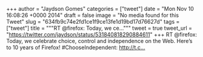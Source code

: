
+++
author = "Jaydson Gomes"
categories = ["tweet"]
date = "Mon Nov 10 16:08:26 +0000 2014"
draft = false
image = "No media found for this Tweet"
slug = "634fb9c74e2fd1ce1f9ce13fe1d19bd17d76627d"
tags = ["tweet"]
title = """RT @firefox: Today, we ce..."""
tweet = true
tweet_url = "https://twitter.com/jaydson/status/531840818290884611"
+++
RT @firefox: Today, we celebrate choice, control and independence on the Web. Here’s to 10 years of Firefox! #ChooseIndependent: http://t.c…
